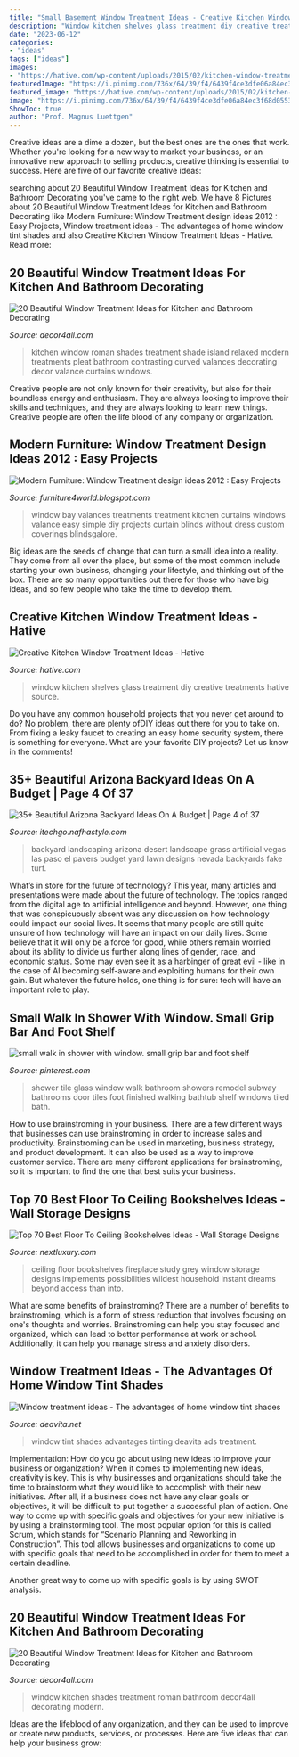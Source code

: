 ```yaml
---
title: "Small Basement Window Treatment Ideas - Creative Kitchen Window Treatment Ideas"
description: "Window kitchen shelves glass treatment diy creative treatments hative source"
date: "2023-06-12"
categories:
- "ideas"
tags: ["ideas"]
images:
- "https://hative.com/wp-content/uploads/2015/02/kitchen-window-treatments/7-kitchen-window-treatments.jpg"
featuredImage: "https://i.pinimg.com/736x/64/39/f4/6439f4ce3dfe06a84ec3f68d0553c769--bathtub-with-shower-shower-heads.jpg?b=t"
featured_image: "https://hative.com/wp-content/uploads/2015/02/kitchen-window-treatments/7-kitchen-window-treatments.jpg"
image: "https://i.pinimg.com/736x/64/39/f4/6439f4ce3dfe06a84ec3f68d0553c769--bathtub-with-shower-shower-heads.jpg?b=t"
ShowToc: true
author: "Prof. Magnus Luettgen"
---
```



Creative ideas are a dime a dozen, but the best ones are the ones that work. Whether you're looking for a new way to market your business, or an innovative new approach to selling products, creative thinking is essential to success. Here are five of our favorite creative ideas:

	

		
searching about 20 Beautiful Window Treatment Ideas for Kitchen and Bathroom Decorating you've came to the right web. We have 8 Pictures about 20 Beautiful Window Treatment Ideas for Kitchen and Bathroom Decorating like Modern Furniture: Window Treatment design ideas 2012 : Easy Projects, Window treatment ideas - The advantages of home window tint shades and also Creative Kitchen Window Treatment Ideas - Hative. Read more:
		
    
## 20 Beautiful Window Treatment Ideas For Kitchen And Bathroom Decorating

<img loading=lazy src="http://www.decor4all.com/wp-content/uploads/2015/07/modern-kitchen-decor-roman-shades-window-treatment-ideas-3.jpg" onerror="this.onerror=null;this.src='https://tse4.mm.bing.net/th?id=OIP.v-CuyIKENvSYVRcIfahERQHaJ3&amp;pid=15.1';" alt="20 Beautiful Window Treatment Ideas for Kitchen and Bathroom Decorating">

_Source: decor4all.com_

>kitchen window roman shades treatment shade island relaxed modern treatments pleat bathroom contrasting curved valances decorating decor valance curtains windows. 

	

Creative people are not only known for their creativity, but also for their boundless energy and enthusiasm. They are always looking to improve their skills and techniques, and they are always looking to learn new things. Creative people are often the life blood of any company or organization.

    
## Modern Furniture: Window Treatment Design Ideas 2012 : Easy Projects

<img loading=lazy src="http://2.bp.blogspot.com/-E9ieHiPeCJg/Tmrga8vkEaI/AAAAAAAAG2o/k-QSLqTXkmo/s1600/Window-Treatment-Projects-2012-6.jpg" onerror="this.onerror=null;this.src='https://tse2.mm.bing.net/th?id=OIP.lJKbXr6VoTNk6E8x_Yg0TAHaJ3&amp;pid=15.1';" alt="Modern Furniture: Window Treatment design ideas 2012 : Easy Projects">

_Source: furniture4world.blogspot.com_

>window bay valances treatments treatment kitchen curtains windows valance easy simple diy projects curtain blinds without dress custom coverings blindsgalore. 

	

Big ideas are the seeds of change that can turn a small idea into a reality. They come from all over the place, but some of the most common include starting your own business, changing your lifestyle, and thinking out of the box. There are so many opportunities out there for those who have big ideas, and so few people who take the time to develop them.

    
## Creative Kitchen Window Treatment Ideas - Hative

<img loading=lazy src="https://hative.com/wp-content/uploads/2015/02/kitchen-window-treatments/7-kitchen-window-treatments.jpg" onerror="this.onerror=null;this.src='https://tse1.mm.bing.net/th?id=OIP.MlVpWTzBzRySVMmqFsNNZAHaJz&amp;pid=15.1';" alt="Creative Kitchen Window Treatment Ideas - Hative">

_Source: hative.com_

>window kitchen shelves glass treatment diy creative treatments hative source. 

	

Do you have any common household projects that you never get around to do? No problem, there are plenty ofDIY ideas out there for you to take on. From fixing a leaky faucet to creating an easy home security system, there is something for everyone. What are your favorite DIY projects? Let us know in the comments!

    
## 35+ Beautiful Arizona Backyard Ideas On A Budget | Page 4 Of 37

<img loading=lazy src="http://itechgo.com/wp-content/uploads/2018/04/Beautiful-Arizona-Backyard-Ideas-On-A-Budget-31.jpg" onerror="this.onerror=null;this.src='https://tse3.mm.bing.net/th?id=OIP.9HU8V2IQpBkME8ePYF0DzAHaFj&amp;pid=15.1';" alt="35+ Beautiful Arizona Backyard Ideas On A Budget | Page 4 of 37">

_Source: itechgo.nafhastyle.com_

>backyard landscaping arizona desert landscape grass artificial vegas las paso el pavers budget yard lawn designs nevada backyards fake turf. 

	

What’s in store for the future of technology?
This year, many articles and presentations were made about the future of technology. The topics ranged from the digital age to artificial intelligence and beyond. However, one thing that was conspicuously absent was any discussion on how technology could impact our social lives. 
It seems that many people are still quite unsure of how technology will have an impact on our daily lives. Some believe that it will only be a force for good, while others remain worried about its ability to divide us further along lines of gender, race, and economic status. Some may even see it as a harbinger of great evil - like in the case of AI becoming self-aware and exploiting humans for their own gain. But whatever the future holds, one thing is for sure: tech will have an important role to play.

    
## Small Walk In Shower With Window. Small Grip Bar And Foot Shelf

<img loading=lazy src="https://i.pinimg.com/736x/64/39/f4/6439f4ce3dfe06a84ec3f68d0553c769--bathtub-with-shower-shower-heads.jpg?b=t" onerror="this.onerror=null;this.src='https://tse1.mm.bing.net/th?id=OIP.kaNYav7_vmSFDEWm_SZKgQHaJ3&amp;pid=15.1';" alt="small walk in shower with window. small grip bar and foot shelf">

_Source: pinterest.com_

>shower tile glass window walk bathroom showers remodel subway bathrooms door tiles foot finished walking bathtub shelf windows tiled bath. 

	

How to use brainstroming in your business.
There are a few different ways that businesses can use brainstroming in order to increase sales and productivity. Brainstroming can be used in marketing, business strategy, and product development. It can also be used as a way to improve customer service. There are many different applications for brainstroming, so it is important to find the one that best suits your business.

    
## Top 70 Best Floor To Ceiling Bookshelves Ideas - Wall Storage Designs

<img loading=lazy src="http://nextluxury.com/wp-content/uploads/fireplace-with-floor-to-ceiling-bookshelves-ideas-grey-study-room.jpg" onerror="this.onerror=null;this.src='https://tse4.mm.bing.net/th?id=OIP.I58eneuafNw9_9xb5hEfOgAAAA&amp;pid=15.1';" alt="Top 70 Best Floor To Ceiling Bookshelves Ideas - Wall Storage Designs">

_Source: nextluxury.com_

>ceiling floor bookshelves fireplace study grey window storage designs implements possibilities wildest household instant dreams beyond access than into. 

	

What are some benefits of brainstroming?
There are a number of benefits to brainstroming, which is a form of stress reduction that involves focusing on one's thoughts and worries. Brainstroming can help you stay focused and organized, which can lead to better performance at work or school. Additionally, it can help you manage stress and anxiety disorders.

    
## Window Treatment Ideas - The Advantages Of Home Window Tint Shades

<img loading=lazy src="https://deavita.net/wp-content/uploads/2016/01/advantages-of-window-tinting-home-window-tint-shades-ideas.jpg" onerror="this.onerror=null;this.src='https://tse1.mm.bing.net/th?id=OIP.UK7RpgV8cBsDs3nOPmJWfwHaFl&amp;pid=15.1';" alt="Window treatment ideas - The advantages of home window tint shades">

_Source: deavita.net_

>window tint shades advantages tinting deavita ads treatment. 

	

Implementation: How do you go about using new ideas to improve your business or organization?
When it comes to implementing new ideas, creativity is key. This is why businesses and organizations should take the time to brainstorm what they would like to accomplish with their new initiatives. After all, if a business does not have any clear goals or objectives, it will be difficult to put together a successful plan of action.
One way to come up with specific goals and objectives for your new initiative is by using a brainstorming tool. The most popular option for this is called Scrum, which stands for “Scenario Planning and Reworking in Construction”. This tool allows businesses and organizations to come up with specific goals that need to be accomplished in order for them to meet a certain deadline.

Another great way to come up with specific goals is by using SWOT analysis.

    
## 20 Beautiful Window Treatment Ideas For Kitchen And Bathroom Decorating

<img loading=lazy src="http://www.decor4all.com/wp-content/uploads/2015/07/modern-kitchen-decor-roman-shades-window-treatment-ideas-11.jpg" onerror="this.onerror=null;this.src='https://tse1.mm.bing.net/th?id=OIP.fBotl9SaPPQKQZt7x7hfVgHaF7&amp;pid=15.1';" alt="20 Beautiful Window Treatment Ideas for Kitchen and Bathroom Decorating">

_Source: decor4all.com_

>window kitchen shades treatment roman bathroom decor4all decorating modern. 

	

Ideas are the lifeblood of any organization, and they can be used to improve or create new products, services, or processes. Here are five ideas that can help your business grow:


